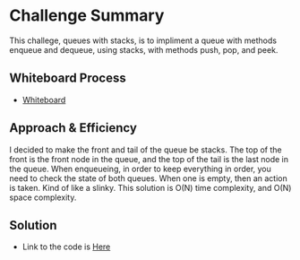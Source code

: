 # Challenge Summary
This challege, queues with stacks, is to impliment a queue with methods enqueue and dequeue, using stacks, with methods push, pop, and peek.

## Whiteboard Process
* [Whiteboard](queues_with_stacks.jpg)

## Approach & Efficiency
I  decided to make the front and tail of the queue be stacks. The top of the front is the front node in the queue, and the top of the tail is the last node in the queue. When enqueueing, in order to keep everything in order, you need to check the state of both queues. When one is empty, then an action is taken. Kind of like a slinky. This solution is O(N) time complexity, and O(N) space complexity.

## Solution
* Link to the code is [Here](queue_with_stacks.py)